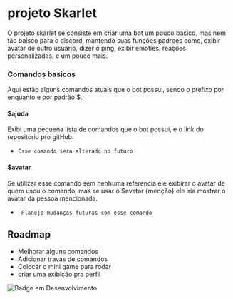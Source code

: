 
# projeto Skarlet

O projeto skarlet se consiste em criar uma bot um pouco basico, mas nem tão baisco para o discord, mantendo suas funções padroes como, exibir avatar de outro usuario, dizer o ping, exibir emoties, reações personalizadas, e um pouco mais.

### Comandos basicos
Aqui estão alguns comandos atuais que o bot possui, sendo o prefixo por enquanto e por padrão $.
#### $ajuda
Exibi uma pequena lista de comandos que o bot possui, e o link do repositorio pro gitHub.

- ` Esse comando sera alterado no futuro `
#### $avatar
Se utilizar esse comando sem nenhuma referencia ele exibirar o avatar de quem usou o comando, mas se usar o $avatar {menção} ele iria mostrar o avatar da pessoa mencionada.

- ` Planejo mudanças futuras com esse comando`


## Roadmap

- Melhorar alguns comandos
- Adicionar travas de comandos
- Colocar o mini game para rodar
- criar uma exibição pra perfil


![Badge em Desenvolvimento](http://img.shields.io/static/v1?label=STATUS&message=EM%20DESENVOLVIMENTO&color=GREEN&style=for-the-badge)

